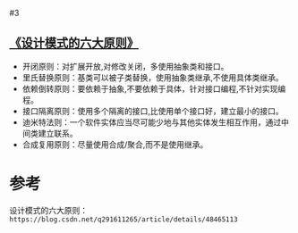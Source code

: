 #3 

## [《设计模式的六大原则》](https://blog.csdn.net/q291611265/article/details/48465113)

* 开闭原则：对扩展开放,对修改关闭，多使用抽象类和接口。
* 里氏替换原则：基类可以被子类替换，使用抽象类继承,不使用具体类继承。
* 依赖倒转原则：要依赖于抽象,不要依赖于具体，针对接口编程,不针对实现编程。
* 接口隔离原则：使用多个隔离的接口,比使用单个接口好，建立最小的接口。
* 迪米特法则：一个软件实体应当尽可能少地与其他实体发生相互作用，通过中间类建立联系。
* 合成复用原则：尽量使用合成/聚合,而不是使用继承。

# 参考
设计模式的六大原则：`https://blog.csdn.net/q291611265/article/details/48465113`



